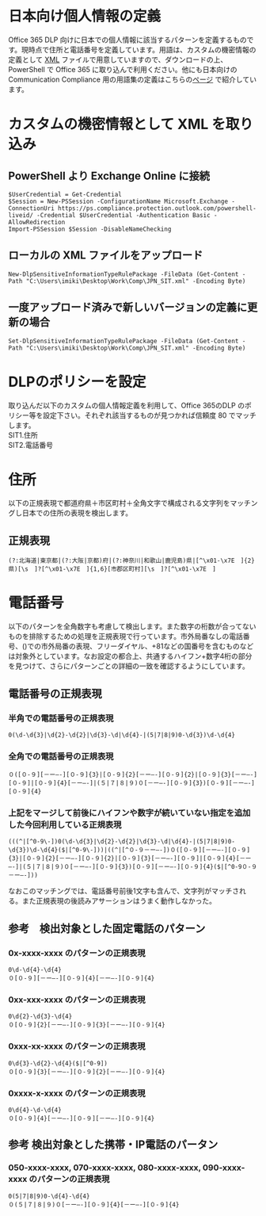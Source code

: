 # 日本向け個人情報の定義
Office 365 DLP 向けに日本での個人情報に該当するパターンを定義するものです。現時点で住所と電話番号を定義しています。用語は、カスタムの機密情報の定義として [XML](https://github.com/YoshihiroIchinose/JPN-CC/blob/master/JPN_SIT.xml) ファイルで用意していますので、ダウンロードの上、PowerShell で Office 365 に取り込んで利用ください。他にも日本向けの Communication Compliance 用の用語集の定義はこちらの[ページ](https://github.com/YoshihiroIchinose/JPN-CC/blob/master/README.md) で紹介しています。

# カスタムの機密情報として XML を取り込み
## PowerShell より Exchange Online に接続
    $UserCredential = Get-Credential
    $Session = New-PSSession -ConfigurationName Microsoft.Exchange -ConnectionUri https://ps.compliance.protection.outlook.com/powershell-liveid/ -Credential $UserCredential -Authentication Basic -AllowRedirection
    Import-PSSession $Session -DisableNameChecking

## ローカルの XML ファイルをアップロード
    New-DlpSensitiveInformationTypeRulePackage -FileData (Get-Content -Path "C:\Users\imiki\Desktop\Work\Comp\JPN_SIT.xml" -Encoding Byte)

## 一度アップロード済みで新しいバージョンの定義に更新の場合
    Set-DlpSensitiveInformationTypeRulePackage -FileData (Get-Content -Path "C:\Users\imiki\Desktop\Work\Comp\JPN_SIT.xml" -Encoding Byte)
    
# DLPのポリシーを設定
取り込んだ以下のカスタムの個人情報定義を利用して、Office 365のDLP のポリシー等を設定下さい。それぞれ該当するものが見つかれば信頼度 80 でマッチします。  
SIT1.住所  
SIT2.電話番号  

# 住所
以下の正規表現で都道府県＋市区町村＋全角文字で構成される文字列をマッチングし日本での住所の表現を検出します。
## 正規表現
    (?:北海道|東京都|(?:大阪|京都)府|(?:神奈川|和歌山|鹿児島)県|[^\x01-\x7E　]{2}県)[\s　]?[^\x01-\x7E　]{1,6}[市郡区町村][\s　]?[^\x01-\x7E　]
# 電話番号
以下のパターンを全角数字も考慮して検出します。また数字の桁数が合ってないものを排除するための処理を正規表現で行っています。市外局番なしの電話番号、()での市外局番の表現、フリーダイヤル、+81などの国番号を含むものなどは対象外としています。なお設定の都合上、共通するハイフン+数字4桁の部分を見つけて、さらにパターンごとの詳細の一致を確認するようにしています。

## 電話番号の正規表現
### 半角での電話番号の正規表現
    0(\d-\d{3}|\d{2}-\d{2}|\d{3}-\d|\d{4}-|(5|7|8|9)0-\d{3})\d-\d{4}
### 全角での電話番号の正規表現
    ０([０-９][－ー―-][０-９]{3}|[０-９]{2}[－ー―-][０-９]{2}|[０-９]{3}[－ー―-][０-９]|[０-９]{4}[－ー―-]|(５|７|８|９)０[－ー―-][０-９]{3})[０-９][－ー―-][０-９]{4}
### 上記をマージして前後にハイフンや数字が続いていない指定を追加した今回利用している正規表現
    (((^|[^0-9\-])0(\d-\d{3}|\d{2}-\d{2}|\d{3}-\d|\d{4}-|(5|7|8|9)0-\d{3})\d-\d{4}($|[^0-9\-]))|((^|[^０-９－ー―-])０([０-９][－ー―-][０-９]{3}|[０-９]{2}[－ー―-][０-９]{2}|[０-９]{3}[－ー―-][０-９]|[０-９]{4}[－ー―-]|(５|７|８|９)０[－ー―-][０-９]{3})[０-９][－ー―-][０-９]{4}($|[^0-9０-９－ー―-]))
なおこのマッチングでは、電話番号前後1文字も含んで、文字列がマッチされる。また正規表現の後読みアサーションはうまく動作しなかった。
## 参考　検出対象とした固定電話のパターン
### 0x-xxxx-xxxx のパターンの正規表現
    0\d-\d{4}-\d{4}
    ０[０-９][－ー―-][０-９]{4}[－ー―-][０-９]{4}
### 0xx-xxx-xxxx のパターンの正規表現
    0\d{2}-\d{3}-\d{4}
    ０[０-９]{2}[－ー―-][０-９]{3}[－ー―-][０-９]{4}
### 0xxx-xx-xxxx のパターンの正規表現
    0\d{3}-\d{2}-\d{4}($|[^0-9])
    ０[０-９]{3}[－ー―-][０-９]{2}[－ー―-][０-９]{4}
### 0xxxx-x-xxxx のパターンの正規表現
    0\d{4}-\d-\d{4}
    ０[０-９]{4}[－ー―-][０-９][－ー―-][０-９]{4}
## 参考 検出対象とした携帯・IP電話のパータン
### 050-xxxx-xxxx, 070-xxxx-xxxx, 080-xxxx-xxxx, 090-xxxx-xxxx のパターンの正規表現
    0(5|7|8|9)0-\d{4}-\d{4}
    ０(５|７|８|９)０[－ー―-][０-９]{4}[－ー―-][０-９]{4}

